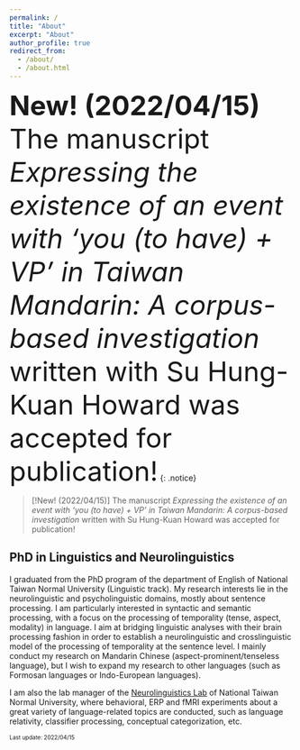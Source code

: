 ```yaml
---
permalink: /
title: "About"
excerpt: "About"
author_profile: true
redirect_from: 
  - /about/
  - /about.html
---
```


<font size = 20><b>New! (2022/04/15)</b> The manuscript <i>Expressing the existence of an event with ‘you (to have) + VP’ in Taiwan Mandarin: A corpus-based investigation</i> written with Su Hung-Kuan Howard was accepted for publication!</font>
{: .notice}

>[!New! (2022/04/15)]
>The manuscript _Expressing the existence of an event with ‘you (to have) + VP’ in Taiwan Mandarin: A corpus-based investigation_ written with Su Hung-Kuan Howard was accepted for publication!


## PhD in Linguistics and Neurolinguistics

I graduated from the PhD program of the department of English of National Taiwan Normal University (Linguistic track). My research interests lie in the neurolinguistic and psycholinguistic domains, mostly about sentence processing. I am particularly interested in syntactic and semantic processing, with a focus on the processing of temporality (tense, aspect, modality) in language. I aim at bridging linguistic analyses with their brain processing fashion in order to establish a neurolinguistic and crosslinguistic model of the processing of temporality at the sentence level. I mainly conduct my research on Mandarin Chinese (aspect-prominent/tenseless language), but I wish to expand my research to other languages (such as Formosan languages or Indo-European languages). 

I am also the lab manager of the [Neurolinguistics Lab](https://neurolinguisticslabntnu.wordpress.com/) of National Taiwan Normal University, where behavioral, ERP and fMRI experiments about a great variety of language-related topics are conducted, such as language relativity, classifier processing, conceptual categorization, etc.

<font size="1">Last update: 2022/04/15</font>

